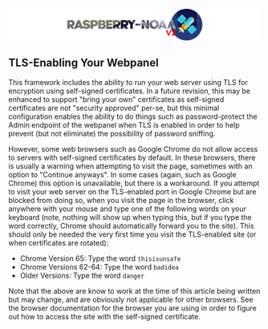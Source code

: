 ![Raspberry NOAA](../assets/header_1600_v2.png)

## TLS-Enabling Your Webpanel

This framework includes the ability to run your web server using TLS for encryption using self-signed certificates.
In a future revision, this may be enhanced to support "bring your own" certificates as self-signed certificates
are not "security approved" per-se, but this minimal configuration enables the ability to do things such as
password-protect the Admin endpoint of the webpanel when TLS is enabled in order to help prevent (but not eliminate)
the possibility of password sniffing.

However, some web browsers such as Google Chrome do not allow access to servers with self-signed certificates by
default. In these browsers, there is usually a warning when attempting to visit the page, sometimes with an option
to "Continue anyways". In some cases (again, such as Google Chrome) this option is unavailable, but there is a
workaround. If you attempt to visit your web server on the TLS-enabled port in Google Chrome but are blocked from
doing so, when you visit the page in the browser, click anywhere with your mouse and type one of the following
words on your keyboard (note, nothing will show up when typing this, but if you type the word correctly, Chrome
should automatically forward you to the site). This should only be needed the very first time you visit the
TLS-enabled site (or when certificates are rotated):

* Chrome Version 65: Type the word `thisisunsafe`
* Chrome Versions 62-64: Type the word `badidea`
* Older Versions: Type the word `danger`

Note that the above are know to work at the time of this article being written but may change, and are obviously
not applicable for other browsers. See the browser documentation for the browser you are using in order to figure
out how to access the site with the self-signed certificate.
